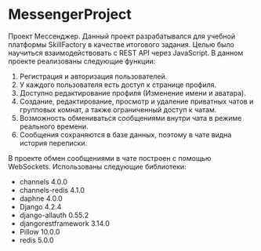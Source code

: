 # MessengerProject
Проект Мессенджер. 
Данный проект разрабатывался для учебной платформы SkillFactory в качестве итогового задания.
Целью было научиться взаимодействовать с REST API через JavaScript. 
В данном проекте реализованы следующие функции:
1. Регистрация и авторизация пользователей.
2. У каждого пользователя есть доступ к странице профиля.
3. Доступно редактирование профиля (Изменение имени и аватара).
4. Создание, редактирование, просмотр и удаление приватных чатов и групповых комнат, а также ограниченный доступ к чатам.
5. Возможность обмениваться сообщениями внутри чата в режиме реального времени.
6. Сообщения сохраняются в базе данных, поэтому в чате видна история переписки.

В проекте обмен сообщениями в чате построен с помощью WebSockets.
Использованы следующие библиотеки:

* channels            4.0.0
* channels-redis      4.1.0
* daphne              4.0.0
* Django              4.2.4
* django-allauth      0.55.2
* djangorestframework 3.14.0
* Pillow              10.0.0
* redis               5.0.0

